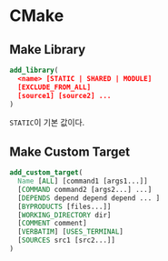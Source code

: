 # CMake

## Make Library

```cmake
add_library(
  <name> [STATIC | SHARED | MODULE]
  [EXCLUDE_FROM_ALL]
  [source1] [source2] ...
)
```

`STATIC`이 기본 값이다.

## Make Custom Target

```cmake
add_custom_target(
  Name [ALL] [command1 [args1...]]
  [COMMAND command2 [args2...] ...]
  [DEPENDS depend depend depend ... ]
  [BYPRODUCTS [files...]]
  [WORKING_DIRECTORY dir]
  [COMMENT comment]
  [VERBATIM] [USES_TERMINAL]
  [SOURCES src1 [src2...]]
)
```
